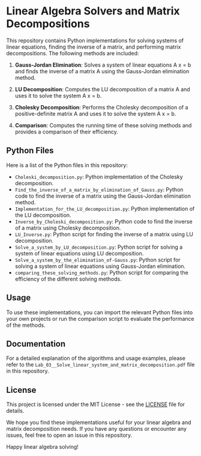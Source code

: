 # Linear Algebra Solvers and Matrix Decompositions

This repository contains Python implementations for solving systems of linear equations, finding the inverse of a matrix, and performing matrix decompositions. The following methods are included:

1. **Gauss-Jordan Elimination**: Solves a system of linear equations A x = b and finds the inverse of a matrix A using the Gauss-Jordan elimination method.

2. **LU Decomposition**: Computes the LU decomposition of a matrix A and uses it to solve the system A x = b.

3. **Cholesky Decomposition**: Performs the Cholesky decomposition of a positive-definite matrix A and uses it to solve the system A x = b.

4. **Comparison**: Computes the running time of these solving methods and provides a comparison of their efficiency.

## Python Files

Here is a list of the Python files in this repository:

- `Choleski_decomposition.py`: Python implementation of the Cholesky decomposition.
- `Find_the_inverse_of_a_matrix_by_elimination_of_Gauss.py`: Python code to find the inverse of a matrix using the Gauss-Jordan elimination method.
- `Implementation_for_the_LU_decomposition.py`: Python implementation of the LU decomposition.
- `Inverse_by_Choleski_decomposition.py`: Python code to find the inverse of a matrix using Cholesky decomposition.
- `LU_Inverse.py`: Python script for finding the inverse of a matrix using LU decomposition.
- `Solve_a_system_by_LU_decomposition.py`: Python script for solving a system of linear equations using LU decomposition.
- `Solve_a_system_by_the_elimination_of-Gauss.py`: Python script for solving a system of linear equations using Gauss-Jordan elimination.
- `comparing_these_solving_methods.py`: Python script for comparing the efficiency of the different solving methods.

## Usage

To use these implementations, you can import the relevant Python files into your own projects or run the comparison script to evaluate the performance of the methods.

## Documentation

For a detailed explanation of the algorithms and usage examples, please refer to the `Lab_03__Solve_linear_system_and_matrix_decomposition.pdf` file in this repository.

## License

This project is licensed under the MIT License - see the [LICENSE](LICENSE) file for details.

We hope you find these implementations useful for your linear algebra and matrix decomposition needs. If you have any questions or encounter any issues, feel free to open an issue in this repository.

Happy linear algebra solving!
